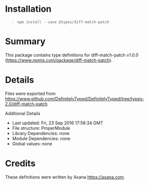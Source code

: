 # Installation
> `npm install --save @types/diff-match-patch`

# Summary
This package contains type definitions for diff-match-patch v1.0.0 (https://www.npmjs.com/package/diff-match-patch).

# Details
Files were exported from https://www.github.com/DefinitelyTyped/DefinitelyTyped/tree/types-2.0/diff-match-patch

Additional Details
 * Last updated: Fri, 23 Sep 2016 17:58:34 GMT
 * File structure: ProperModule
 * Library Dependencies: none
 * Module Dependencies: none
 * Global values: none

# Credits
These definitions were written by Asana <https://asana.com>.
